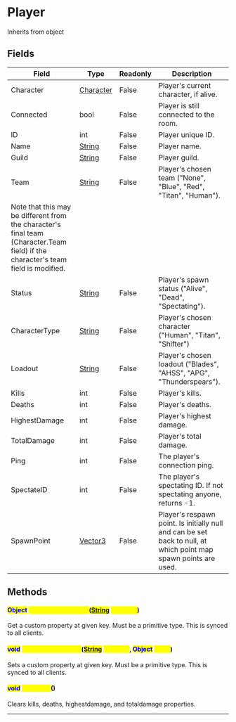 # Player
Inherits from object
## Fields
|Field|Type|Readonly|Description|
|---|---|---|---|
|Character|[Character](../objects/Character.md)|False|Player's current character, if alive.|
|Connected|bool|False|Player is still connected to the room.|
|ID|int|False|Player unique ID.|
|Name|[String](../static/String.md)|False|Player name.|
|Guild|[String](../static/String.md)|False|Player guild.|
|Team|[String](../static/String.md)|False|Player's chosen team ("None", "Blue", "Red", "Titan", "Human").             Note that this may be different from the character's final team (Character.Team field) if the character's team field is modified.|
|Status|[String](../static/String.md)|False|Player's spawn status ("Alive", "Dead", "Spectating").|
|CharacterType|[String](../static/String.md)|False|Player's chosen character ("Human", "Titan", "Shifter")|
|Loadout|[String](../static/String.md)|False|Player's chosen loadout ("Blades", "AHSS", "APG", "Thunderspears").|
|Kills|int|False|Player's kills.|
|Deaths|int|False|Player's deaths.|
|HighestDamage|int|False|Player's highest damage.|
|TotalDamage|int|False|Player's total damage.|
|Ping|int|False|The player's connection ping.|
|SpectateID|int|False|The player's spectating ID. If not spectating anyone, returns -1.|
|SpawnPoint|[Vector3](../objects/Vector3.md)|False|Player's respawn point. Is initially null and can be set back to null, at which point map spawn points are used.|
## Methods
#### <mark style="color:Blue;">Object</mark> <mark style="color:Yellow;">GetCustomProperty</mark>(<mark style="color:Blue;">[String](../static/String.md)</mark> <mark style="color:Yellow;">property</mark>)
Get a custom property at given key. Must be a primitive type. This is synced to all clients.
#### <mark style="color:Blue;">void</mark> <mark style="color:Yellow;">SetCustomProperty</mark>(<mark style="color:Blue;">[String](../static/String.md)</mark> <mark style="color:Yellow;">property</mark>, <mark style="color:Blue;">Object</mark> <mark style="color:Yellow;">value</mark>)
Sets a custom property at given key. Must be a primitive type. This is synced to all clients.
#### <mark style="color:Blue;">void</mark> <mark style="color:Yellow;">ClearKDR</mark>()
Clears kills, deaths, highestdamage, and totaldamage properties.

---

